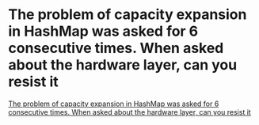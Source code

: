 # The problem of capacity expansion in HashMap was asked for 6 consecutive times. When asked about the hardware layer, can you resist it
[The problem of capacity expansion in HashMap was asked for 6 consecutive times. When asked about the hardware layer, can you resist it](https://aiwithcloud.com/2022/09/19/the_problem_of_capacity_expansion_in_hashmap_was_asked_for_6_consecutive_times-_when_asked_about_the_hardware_layer_can_you_resist_it/)